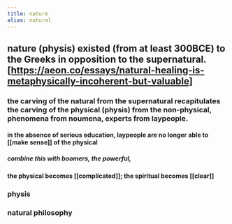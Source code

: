 ```yaml
---
title: nature
alias: natural
---
```


## nature (physis) existed (from at least 300BCE) to the Greeks in opposition to the supernatural. [https://aeon.co/essays/natural-healing-is-metaphysically-incoherent-but-valuable]
### the carving of the natural from the supernatural recapitulates the carving of the physical (physis) from the non-physical, phenomena from noumena, experts from laypeople.
#### in the absence of serious education, laypeople are no longer able to [[make sense]] of the physical
##### combine this with boomers, the powerful,
#### the physical becomes [[complicated]]; the spiritual becomes [[clear]]
### physis
### natural philosophy
